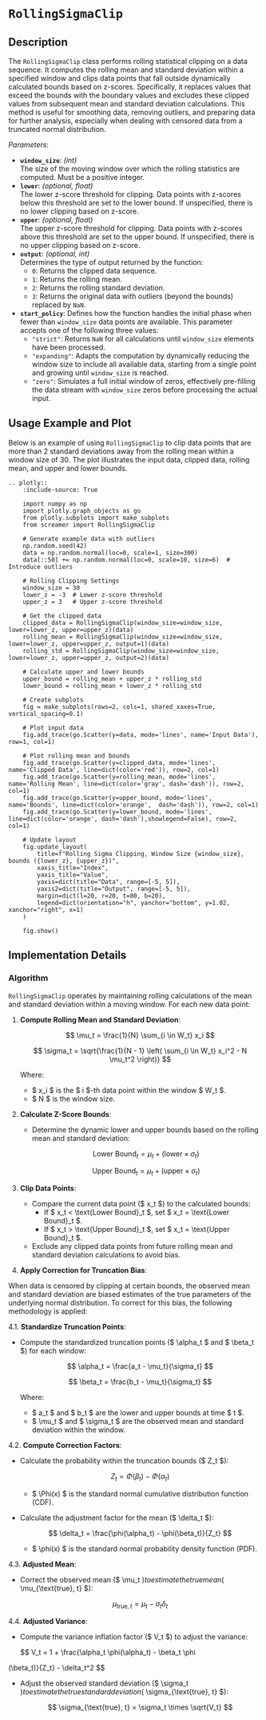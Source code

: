 # `RollingSigmaClip`

## Description

The `RollingSigmaClip` class performs rolling statistical clipping on a data sequence. It computes the rolling mean and standard deviation within a specified window and clips data points that fall outside dynamically calculated bounds based on z-scores. Specifically, it replaces values that exceed the bounds with the boundary values and excludes these clipped values from subsequent mean and standard deviation calculations. This method is useful for smoothing data, removing outliers, and preparing data for further analysis, especially when dealing with censored data from a truncated normal distribution.

*Parameters*:
- **`window_size`**: *(int)*  
  The size of the moving window over which the rolling statistics are computed. Must be a positive integer.
- **`lower`**: *(optional, float)*  
  The lower z-score threshold for clipping. Data points with z-scores below this threshold are set to the lower bound. If unspecified, there is no lower clipping based on z-score.
- **`upper`**: *(optional, float)*  
  The upper z-score threshold for clipping. Data points with z-scores above this threshold are set to the upper bound. If unspecified, there is no upper clipping based on z-score.
- **`output`**: *(optional, int)*  
  Determines the type of output returned by the function:
  - `0`: Returns the clipped data sequence.
  - `1`: Returns the rolling mean.
  - `2`: Returns the rolling standard deviation.
  - `3`: Returns the original data with outliers (beyond the bounds) replaced by `NaN`.
- **`start_policy`**: Defines how the function handles the initial phase when fewer than `window_size` data points are available. This parameter accepts one of the following three values:
  - `"strict"`: Returns `NaN` for all calculations until `window_size` elements have been processed.
  - `"expanding"`: Adapts the computation by dynamically reducing the window size to include all available data, starting from a single point and growing until `window_size` is reached.
  - `"zero"`: Simulates a full initial window of zeros, effectively pre-filling the data stream with `window_size` zeros before processing the actual input.


## Usage Example and Plot

Below is an example of using `RollingSigmaClip` to clip data points that are more than 2 standard deviations away from the rolling mean within a window size of 30. The plot illustrates the input data, clipped data, rolling mean, and upper and lower bounds.

```{eval-rst}
.. plotly::
    :include-source: True

    import numpy as np
    import plotly.graph_objects as go
    from plotly.subplots import make_subplots
    from screamer import RollingSigmaClip

    # Generate example data with outliers
    np.random.seed(42)
    data = np.random.normal(loc=0, scale=1, size=300)
    data[::50] += np.random.normal(loc=0, scale=10, size=6)  # Introduce outliers

    # Rolling Clipping Settings
    window_size = 30
    lower_z = -3  # Lower z-score threshold
    upper_z = 3   # Upper z-score threshold

    # Get the clipped data
    clipped_data = RollingSigmaClip(window_size=window_size, lower=lower_z, upper=upper_z)(data)
    rolling_mean = RollingSigmaClip(window_size=window_size, lower=lower_z, upper=upper_z, output=1)(data)
    rolling_std = RollingSigmaClip(window_size=window_size, lower=lower_z, upper=upper_z, output=2)(data)

    # Calculate upper and lower bounds
    upper_bound = rolling_mean + upper_z * rolling_std
    lower_bound = rolling_mean + lower_z * rolling_std

    # Create subplots
    fig = make_subplots(rows=2, cols=1, shared_xaxes=True, vertical_spacing=0.1)

    # Plot input data
    fig.add_trace(go.Scatter(y=data, mode='lines', name='Input Data'), row=1, col=1)

    # Plot rolling mean and bounds
    fig.add_trace(go.Scatter(y=clipped_data, mode='lines', name='Clipped Data', line=dict(color='red')), row=2, col=1)
    fig.add_trace(go.Scatter(y=rolling_mean, mode='lines', name='Rolling Mean', line=dict(color='gray', dash='dash')), row=2, col=1)
    fig.add_trace(go.Scatter(y=upper_bound, mode='lines', name='Bounds', line=dict(color='orange',  dash='dash')), row=2, col=1)
    fig.add_trace(go.Scatter(y=lower_bound, mode='lines', line=dict(color='orange', dash='dash'),showlegend=False), row=2, col=1)

    # Update layout
    fig.update_layout(
        title=f"Rolling Sigma Clipping, Window Size {window_size}, bounds ({lower_z}, {upper_z})",
        xaxis_title="Index",
        yaxis_title="Value",
        yaxis=dict(title="Data", range=[-5, 5]),
        yaxis2=dict(title="Output", range=[-5, 5]),  
        margin=dict(l=20, r=20, t=80, b=20),
        legend=dict(orientation="h", yanchor="bottom", y=1.02, xanchor="right", x=1)
    )

    fig.show()
```

## Implementation Details

### Algorithm

`RollingSigmaClip` operates by maintaining rolling calculations of the mean and standard deviation within a moving window. For each new data point:

1. **Compute Rolling Mean and Standard Deviation**:

     $$ \mu_t = \frac{1}{N} \sum_{i \in W_t} x_i $$

     $$ \sigma_t = \sqrt{\frac{1}{N - 1} \left( \sum_{i \in W_t} x_i^2 - N \mu_t^2 \right)} $$

     Where:
     - $ x_i $ is the $ i $-th data point within the window $ W_t $.
     - $ N $ is the window size.

2. **Calculate Z-Score Bounds**:
   - Determine the dynamic lower and upper bounds based on the rolling mean and standard deviation:

     $$ \text{Lower Bound}_t = \mu_t + (\text{lower} \times \sigma_t) $$

     $$ \text{Upper Bound}_t = \mu_t + (\text{upper} \times \sigma_t) $$

3. **Clip Data Points**:
   - Compare the current data point ($ x_t $) to the calculated bounds:
     - If $ x_t < \text{Lower Bound}_t $, set $ x_t = \text{Lower Bound}_t $.
     - If $ x_t > \text{Upper Bound}_t $, set $ x_t = \text{Upper Bound}_t $.
   - Exclude any clipped data points from future rolling mean and standard deviation calculations to avoid bias.

4. **Apply Correction for Truncation Bias**:

When data is censored by clipping at certain bounds, the observed mean and standard deviation are biased estimates of the true parameters of the underlying normal distribution. To correct for this bias, the following methodology is applied:

4.1. **Standardize Truncation Points**:
   - Compute the standardized truncation points ($ \alpha_t $ and $ \beta_t $) for each window:

     $$ \alpha_t = \frac{a_t - \mu_t}{\sigma_t} $$

     $$ \beta_t = \frac{b_t - \mu_t}{\sigma_t} $$

     Where:
     - $ a_t $ and $ b_t $ are the lower and upper bounds at time $ t $.
     - $ \mu_t $ and $ \sigma_t $ are the observed mean and standard deviation within the window.

4.2. **Compute Correction Factors**:
   - Calculate the probability within the truncation bounds ($ Z_t $):

     $$ Z_t = \Phi(\beta_t) - \Phi(\alpha_t) $$

     - $ \Phi(x) $ is the standard normal cumulative distribution function (CDF).

   - Calculate the adjustment factor for the mean ($ \delta_t $):

     $$ \delta_t = \frac{\phi(\alpha_t) - \phi(\beta_t)}{Z_t} $$

     - $ \phi(x) $ is the standard normal probability density function (PDF).

4.3. **Adjusted Mean**:
   - Correct the observed mean ($ \mu_t $) to estimate the true mean ($ \mu_{\text{true}, t} $):

     $$ \mu_{\text{true}, t} = \mu_t - \sigma_t \delta_t $$

4.4. **Adjusted Variance**:
   - Compute the variance inflation factor ($ V_t $) to adjust the variance:

     $$ V_t = 1 + \frac{\alpha_t \phi(\alpha_t) - \beta_t \phi

(\beta_t)}{Z_t} - \delta_t^2 $$

   - Adjust the observed standard deviation ($ \sigma_t $) to estimate the true standard deviation ($ \sigma_{\text{true}, t} $):

     $$ \sigma_{\text{true}, t} = \sigma_t \times \sqrt{V_t} $$
